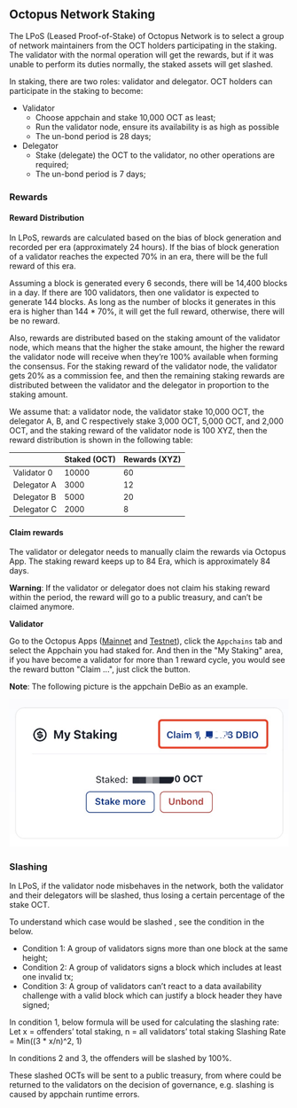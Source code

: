 ## Octopus Network Staking

The LPoS (Leased Proof-of-Stake) of Octopus Network is to select a group of network maintainers from the OCT holders participating in the staking. The validator with the normal operation will get the rewards, but if it was unable to perform its duties normally, the staked assets will get slashed.

In staking, there are two roles: validator and delegator. OCT holders can participate in the staking to become:

* Validator
    - Choose appchain and stake 10,000 OCT as least;
    - Run the validator node, ensure its availability is as high as possible
    - The un-bond period is 28 days;
* Delegator
    - Stake (delegate) the OCT to the validator, no other operations are required;
    - The un-bond period is 7 days;

### Rewards

#### Reward Distribution

In LPoS, rewards are calculated based on the bias of block generation and recorded per era (approximately 24 hours). If the bias of block generation of a validator reaches the expected 70% in an era, there will be the full reward of this era.

Assuming a block is generated every 6 seconds, there will be 14,400 blocks in a day. If there are 100 validators, then one validator is expected to generate 144 blocks. As long as the number of blocks it generates in this era is higher than 144 * 70%, it will get the full reward, otherwise, there will be no reward.

Also, rewards are distributed based on the staking amount of the validator node, which means that the higher the stake amount, the higher the reward the validator node will receive when they’re 100% available when forming the consensus. For the staking reward of the validator node, the validator gets 20% as a commission fee, and then the remaining staking rewards are distributed between the validator and the delegator in proportion to the staking amount.

We assume that: a validator node, the validator stake 10,000 OCT, the delegator A, B, and C respectively stake 3,000 OCT, 5,000 OCT, and 2,000 OCT, and the staking reward of the validator node is 100 XYZ, then the reward distribution is shown in the following table:

|             | Staked (OCT) | Rewards (XYZ) |
| ----------- | ------------ | ------------- |
| Validator 0 | 10000        | 60            |
| Delegator A | 3000         | 12            |
| Delegator B | 5000         | 20            |
| Delegator C | 2000         | 8             |

#### Claim rewards

The validator or delegator needs to manually claim the rewards via Octopus App. The staking reward keeps up to 84 Era, which is approximately 84 days.

**Warning**: If the validator or delegator does not claim his staking reward within the period, the reward will go to a public treasury, and can’t be claimed anymore.

**Validator**

Go to the Octopus Apps ([Mainnet](https://mainnet.oct.network) and [Testnet](https://testnet.oct.network)), click the `Appchains` tab and select the Appchain you had staked for. And then in the "My Staking" area, if you have become a validator for more than 1 reward cycle, you would see the reward button "Claim ...", just click the button.

**Note**: The following picture is the appchain DeBio as an example.

![claim](../maintain/validator_claim_rewards.jpg)

### Slashing

In LPoS, if the validator node misbehaves in the network, both the validator and their delegators will be slashed, thus losing a certain percentage of the stake OCT.

To understand which case would be slashed , see the condition in the below.

* Condition 1: A group of validators signs more than one block at the same height;
* Condition 2: A group of validators signs a block which includes at least one invalid tx;
* Condition 3: A group of validators can’t react to a data availability challenge with a valid block which can justify a block header they have signed;

In condition 1, below formula will be used for calculating the slashing rate:
Let x = offenders’ total staking, n = all validators’ total staking
Slashing Rate = Min((3 * x/n)^2, 1)

In conditions 2 and 3, the offenders will be slashed by 100%.

These slashed OCTs will be sent to a public treasury, from where could be returned to the validators on the decision of governance, e.g. slashing is caused by appchain runtime errors.

